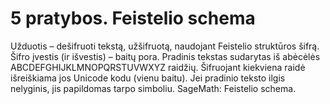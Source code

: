 # 5 pratybos. Feistelio schema
Užduotis – dešifruoti tekstą, užšifruotą, naudojant Feistelio struktūros šifrą. Šifro įvestis (ir išvestis) – baitų pora.
Pradinis tekstas sudarytas iš abėcėlės ABCDEFGHIJKLMNOPQRSTUVWXYZ raidžių. Šifruojant kiekviena raidė išreiškiama jos Unicode kodu (vienu baitu). Jei pradinio teksto ilgis nelyginis, jis papildomas tarpo simboliu.
SageMath: Feistelio schema. 
<!-- TODO: Hyperlink "Feistelio schema" -->